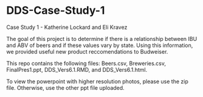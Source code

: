 # DDS-Case-Study-1
Case Study 1 - Katherine Lockard and Eli Kravez

The goal of this project is to determine if there is a relationship between IBU and ABV of beers and if these values vary by state. Using this information, we provided useful new product reccomendations to Budweiser.

This repo contains the following files:
Beers.csv, Breweries.csv, FinalPres1.ppt, DDS_Vers6.1.RMD, and DDS_Vers6.1.html.

To view the powerpoint with higher resolution photos, please use the zip file. Otherwise, use the other ppt file uploaded.


